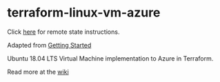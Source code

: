 # terraform-linux-vm-azure

Click [here](https://github.com/DragonMeme/terraform-linux-vm-azure/tree/remote-state) for remote state instructions.

Adapted from [Getting Started](https://learn.hashicorp.com/terraform/azure/intro_az)

Ubuntu 18.04 LTS Virtual Machine implementation to Azure in Terraform.

Read more at the [wiki](https://github.com/DragonMeme/terraform-linux-vm-azure/wiki)
